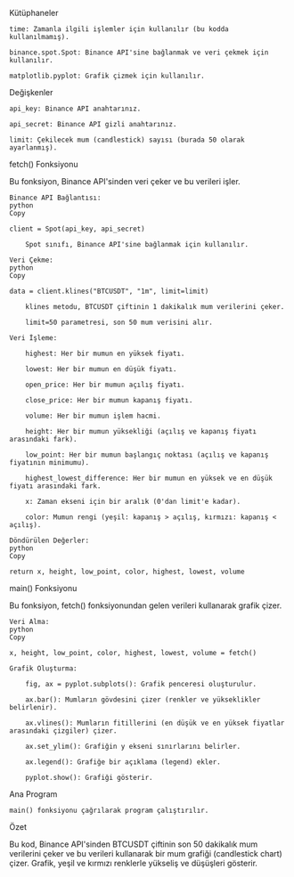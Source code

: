 Kütüphaneler

    time: Zamanla ilgili işlemler için kullanılır (bu kodda kullanılmamış).

    binance.spot.Spot: Binance API'sine bağlanmak ve veri çekmek için kullanılır.

    matplotlib.pyplot: Grafik çizmek için kullanılır.

Değişkenler

    api_key: Binance API anahtarınız.

    api_secret: Binance API gizli anahtarınız.

    limit: Çekilecek mum (candlestick) sayısı (burada 50 olarak ayarlanmış).

fetch() Fonksiyonu

Bu fonksiyon, Binance API'sinden veri çeker ve bu verileri işler.

    Binance API Bağlantısı:
    python
    Copy

    client = Spot(api_key, api_secret)

        Spot sınıfı, Binance API'sine bağlanmak için kullanılır.

    Veri Çekme:
    python
    Copy

    data = client.klines("BTCUSDT", "1m", limit=limit)

        klines metodu, BTCUSDT çiftinin 1 dakikalık mum verilerini çeker.

        limit=50 parametresi, son 50 mum verisini alır.

    Veri İşleme:

        highest: Her bir mumun en yüksek fiyatı.

        lowest: Her bir mumun en düşük fiyatı.

        open_price: Her bir mumun açılış fiyatı.

        close_price: Her bir mumun kapanış fiyatı.

        volume: Her bir mumun işlem hacmi.

        height: Her bir mumun yüksekliği (açılış ve kapanış fiyatı arasındaki fark).

        low_point: Her bir mumun başlangıç noktası (açılış ve kapanış fiyatının minimumu).

        highest_lowest_difference: Her bir mumun en yüksek ve en düşük fiyatı arasındaki fark.

        x: Zaman ekseni için bir aralık (0'dan limit'e kadar).

        color: Mumun rengi (yeşil: kapanış > açılış, kırmızı: kapanış < açılış).

    Döndürülen Değerler:
    python
    Copy

    return x, height, low_point, color, highest, lowest, volume

main() Fonksiyonu

Bu fonksiyon, fetch() fonksiyonundan gelen verileri kullanarak grafik çizer.

    Veri Alma:
    python
    Copy

    x, height, low_point, color, highest, lowest, volume = fetch()

    Grafik Oluşturma:

        fig, ax = pyplot.subplots(): Grafik penceresi oluşturulur.

        ax.bar(): Mumların gövdesini çizer (renkler ve yükseklikler belirlenir).

        ax.vlines(): Mumların fitillerini (en düşük ve en yüksek fiyatlar arasındaki çizgiler) çizer.

        ax.set_ylim(): Grafiğin y ekseni sınırlarını belirler.

        ax.legend(): Grafiğe bir açıklama (legend) ekler.

        pyplot.show(): Grafiği gösterir.

Ana Program

    main() fonksiyonu çağrılarak program çalıştırılır.

Özet

Bu kod, Binance API'sinden BTCUSDT çiftinin son 50 dakikalık mum verilerini çeker ve bu verileri kullanarak bir mum grafiği (candlestick chart) çizer. Grafik, yeşil ve kırmızı renklerle yükseliş ve düşüşleri gösterir.
